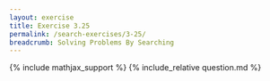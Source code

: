 ```yaml
---
layout: exercise
title: Exercise 3.25
permalink: /search-exercises/3-25/
breadcrumb: Solving Problems By Searching
---
```


{% include mathjax_support %}
{% include_relative question.md %}
